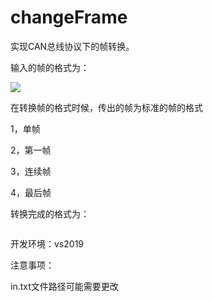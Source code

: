 # changeFrame

实现CAN总线协议下的帧转换。

输入的帧的格式为：

![](https://github.com/terrycch/changeFrame/blob/master/Assets/Image/pic1.png)

在转换帧的格式时候，传出的帧为标准的帧的格式

1，单帧

2，第一帧

3，连续帧

4，最后帧

转换完成的格式为：

![]()



开发环境：vs2019



注意事项：

in.txt文件路径可能需要更改